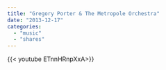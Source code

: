 ```yaml
---
title: "Gregory Porter & The Metropole Orchestra"
date: "2013-12-17"
categories:
  - "music"
  - "shares"
---
```


<div style="width: 70vw;">{{< youtube ETnnHRnpXxA>}}</div>
